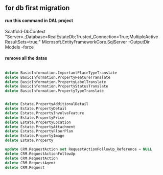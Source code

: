 ﻿## for db first migration 
#### run this command in DAL project
Scaffold-DbContext "Server=.;Database=RealEstateDb;Trusted_Connection=True;MultipleActiveResultSets=true;" Microsoft.EntityFrameworkCore.SqlServer -OutputDir Models -force

#### remove all the datas
```sql

delete BasicInformation.ImportantPlaceTypeTranslate
delete BasicInformation.PropertyFeatureTranslate
delete BasicInformation.PropertyLabelTranslate
delete BasicInformation.PropertyStatusTranslate
delete BasicInformation.PropertyTypeTranslate


delete Estate.PropertyAdditionalDetail
delete Estate.PropertyDetail
delete Estate.PropertyInvolveFeature
delete Estate.PropertyPrice
delete Estate.PropertyLocation
delete Estate.PropertyAttachment
delete Estate.PropertyFloorPlan
delete Estate.PropertyImage
delete Estate.Property

update CRM.RequestAction set RequestActionFollowUp_Reference = NULL 
delete CRM.RequestActionFollowUp
delete CRM.RequestAction
delete CRM.RequestAgent
delete CRM.Request
```